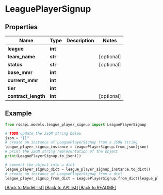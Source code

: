# LeaguePlayerSignup


## Properties

Name | Type | Description | Notes
------------ | ------------- | ------------- | -------------
**league** | **int** |  | 
**team_name** | **str** |  | [optional] 
**status** | **str** |  | [optional] 
**base_mmr** | **int** |  | 
**current_mmr** | **int** |  | 
**tier** | **int** |  | 
**contract_length** | **int** |  | [optional] 

## Example

```python
from rscapi.models.league_player_signup import LeaguePlayerSignup

# TODO update the JSON string below
json = "{}"
# create an instance of LeaguePlayerSignup from a JSON string
league_player_signup_instance = LeaguePlayerSignup.from_json(json)
# print the JSON string representation of the object
print(LeaguePlayerSignup.to_json())

# convert the object into a dict
league_player_signup_dict = league_player_signup_instance.to_dict()
# create an instance of LeaguePlayerSignup from a dict
league_player_signup_from_dict = LeaguePlayerSignup.from_dict(league_player_signup_dict)
```
[[Back to Model list]](../README.md#documentation-for-models) [[Back to API list]](../README.md#documentation-for-api-endpoints) [[Back to README]](../README.md)


